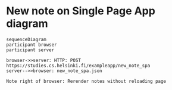 # New note on Single Page App diagram

```mermaid
sequenceDiagram
participant browser
participant server
 
browser->>server: HTTP: POST https://studies.cs.helsinki.fi/exampleapp/new_note_spa
server-->>browser: new_note_spa.json

Note right of browser: Rerender notes without reloading page

```